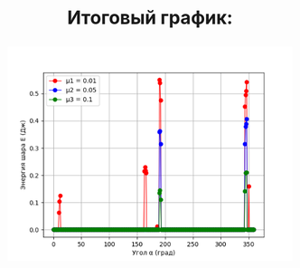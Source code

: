 <p align="center" style ="font-size: 32px"><strong>Итоговый график: </br>

<p align="center">
  <img src="./Figure_1.png"  alt="logo"/>
</p>
